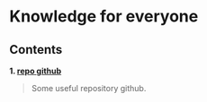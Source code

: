 # Knowledge for everyone
## Contents

**1. [repo github](src/useful-github.md)**
> Some useful repository github.
